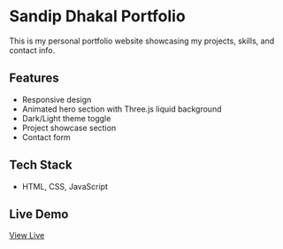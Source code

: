 # Sandip Dhakal Portfolio

This is my personal portfolio website showcasing my projects, skills, and contact info.

## Features
- Responsive design
- Animated hero section with Three.js liquid background
- Dark/Light theme toggle
- Project showcase section
- Contact form

## Tech Stack
- HTML, CSS, JavaScript

## Live Demo
[View Live](https://yourusername.github.io/portfolio/)
